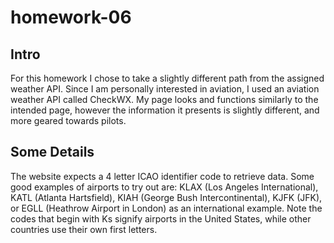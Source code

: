 # homework-06

## Intro

For this homework I chose to take a slightly different path from the assigned weather API. Since I am personally interested in aviation, I used an aviation weather API called CheckWX. My page looks and functions similarly to the intended page, however the information it presents is slightly different, and more geared towards pilots.

## Some Details

The website expects a 4 letter ICAO identifier code to retrieve data. Some good examples of airports to try out are: KLAX (Los Angeles International), KATL (Atlanta Hartsfield), KIAH (George Bush Intercontinental), KJFK (JFK), or EGLL (Heathrow Airport in London) as an international example. Note the codes that begin with Ks signify airports in the United States, while other countries use their own first letters.
